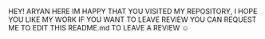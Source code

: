 HEY! ARYAN HERE 
IM HAPPY THAT YOU VISITED MY REPOSITORY, I HOPE YOU LIKE MY WORK 
IF YOU WANT TO LEAVE REVIEW YOU CAN REQUEST ME TO EDIT THIS README.md TO LEAVE A REVIEW 
☺ 
